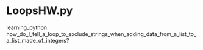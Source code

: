 # LoopsHW.py
learning_python
how_do_I_tell_a_loop_to_exclude_strings_when_adding_data_from_a_list_to_a_list_made_of_integers?
